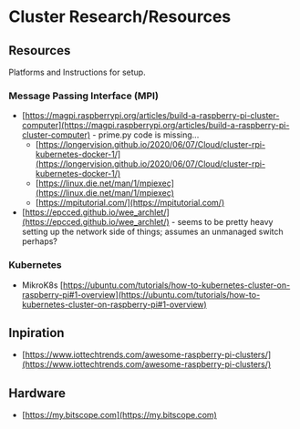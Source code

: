 # Cluster Research/Resources

## Resources

Platforms and Instructions for setup.

### Message Passing Interface (MPI)

* [https://magpi.raspberrypi.org/articles/build-a-raspberry-pi-cluster-computer](https://magpi.raspberrypi.org/articles/build-a-raspberry-pi-cluster-computer) - prime.py code is missing...
	* [https://longervision.github.io/2020/06/07/Cloud/cluster-rpi-kubernetes-docker-1/](https://longervision.github.io/2020/06/07/Cloud/cluster-rpi-kubernetes-docker-1/)
	* [https://linux.die.net/man/1/mpiexec](https://linux.die.net/man/1/mpiexec)
	* [https://mpitutorial.com/](https://mpitutorial.com/)
* [https://epcced.github.io/wee_archlet/](https://epcced.github.io/wee_archlet/) - seems to be pretty heavy setting up the network side of things; assumes an unmanaged switch perhaps?

### Kubernetes

* MikroK8s [https://ubuntu.com/tutorials/how-to-kubernetes-cluster-on-raspberry-pi#1-overview](https://ubuntu.com/tutorials/how-to-kubernetes-cluster-on-raspberry-pi#1-overview)

## Inpiration

* [https://www.iottechtrends.com/awesome-raspberry-pi-clusters/](https://www.iottechtrends.com/awesome-raspberry-pi-clusters/)

## Hardware

* [https://my.bitscope.com](https://my.bitscope.com)